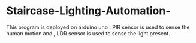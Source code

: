 # Staircase-Lighting-Automation-
This program is deployed on arduino uno . PIR sensor is used to sense the human motion and , LDR sensor is used to sense the light present.

